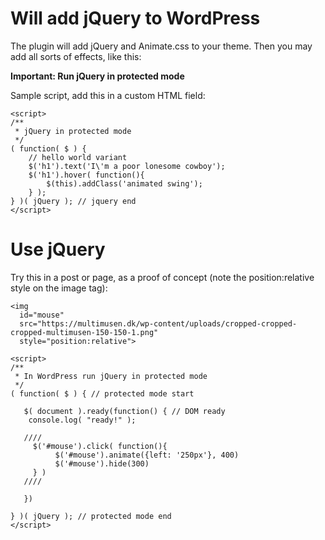 # Will add jQuery to WordPress

The plugin will add jQuery and Animate.css to your theme. Then you may add all sorts of effects, like this:

**Important: Run jQuery in protected mode**

Sample script, add this in a custom HTML field:

~~~~
<script>
/**
 * jQuery in protected mode
 */
( function( $ ) {
	// hello world variant
	$('h1').text('I\'m a poor lonesome cowboy');
	$('h1').hover( function(){
		$(this).addClass('animated swing');
	} );
} )( jQuery ); // jquery end
</script>
~~~~

# Use jQuery

Try this in a post or page, as a proof of concept (note the position:relative style on the image tag):

~~~~
<img
  id="mouse"
  src="https://multimusen.dk/wp-content/uploads/cropped-cropped-cropped-multimusen-150-150-1.png"
  style="position:relative">

<script>
/**
 * In WordPress run jQuery in protected mode
 */
( function( $ ) { // protected mode start

   $( document ).ready(function() { // DOM ready
    console.log( "ready!" );

   ////
     $('#mouse').click( function(){
          $('#mouse').animate({left: '250px'}, 400)
          $('#mouse').hide(300)
     } )
   ////

   })

} )( jQuery ); // protected mode end
</script>
~~~~
